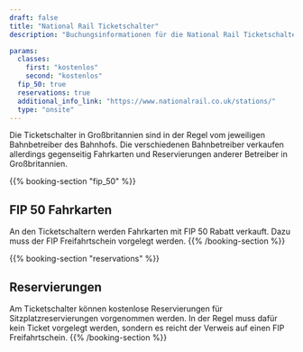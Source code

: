 ```yaml
---
draft: false
title: "National Rail Ticketschalter"
description: "Buchungsinformationen für die National Rail Ticketschalter."

params:
  classes:
    first: "kostenlos"
    second: "kostenlos"
  fip_50: true
  reservations: true
  additional_info_link: "https://www.nationalrail.co.uk/stations/"
  type: "onsite"
---
```


Die Ticketschalter in Großbritannien sind in der Regel vom jeweiligen Bahnbetreiber des Bahnhofs. Die verschiedenen Bahnbetreiber verkaufen allerdings gegenseitig Fahrkarten und Reservierungen anderer Betreiber in Großbritannien.

{{% booking-section "fip_50" %}}

## FIP 50 Fahrkarten

An den Ticketschaltern werden Fahrkarten mit FIP 50 Rabatt verkauft. Dazu muss der FIP Freifahrtschein vorgelegt werden.
{{% /booking-section %}}

{{% booking-section "reservations" %}}

## Reservierungen

Am Ticketschalter können kostenlose Reservierungen für Sitzplatzreservierungen vorgenommen werden. In der Regel muss dafür kein Ticket vorgelegt werden, sondern es reicht der Verweis auf einen FIP Freifahrtschein.
{{% /booking-section %}}
